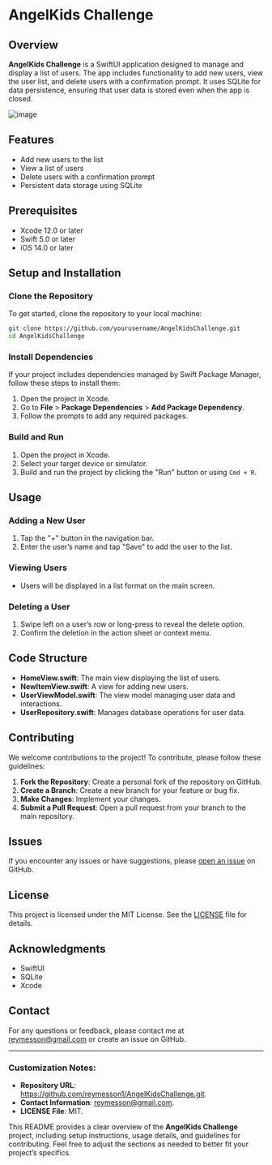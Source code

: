 
# AngelKids Challenge

## Overview

**AngelKids Challenge** is a SwiftUI application designed to manage and display a list of users. The app includes functionality to add new users, view the user list, and delete users with a confirmation prompt. It uses SQLite for data persistence, ensuring that user data is stored even when the app is closed.

![image](https://github.com/user-attachments/assets/13ad2c7d-9483-4152-aca8-74b55ca19532)


## Features

- Add new users to the list
- View a list of users
- Delete users with a confirmation prompt
- Persistent data storage using SQLite

## Prerequisites

- Xcode 12.0 or later
- Swift 5.0 or later
- iOS 14.0 or later

## Setup and Installation

### Clone the Repository

To get started, clone the repository to your local machine:

```bash
git clone https://github.com/yourusername/AngelKidsChallenge.git
cd AngelKidsChallenge
```

### Install Dependencies

If your project includes dependencies managed by Swift Package Manager, follow these steps to install them:

1. Open the project in Xcode.
2. Go to **File** > **Package Dependencies** > **Add Package Dependency**.
3. Follow the prompts to add any required packages.

### Build and Run

1. Open the project in Xcode.
2. Select your target device or simulator.
3. Build and run the project by clicking the "Run" button or using `Cmd + R`.

## Usage

### Adding a New User

1. Tap the "+" button in the navigation bar.
2. Enter the user’s name and tap "Save" to add the user to the list.

### Viewing Users

- Users will be displayed in a list format on the main screen.

### Deleting a User

1. Swipe left on a user’s row or long-press to reveal the delete option.
2. Confirm the deletion in the action sheet or context menu.

## Code Structure

- **HomeView.swift**: The main view displaying the list of users.
- **NewItemView.swift**: A view for adding new users.
- **UserViewModel.swift**: The view model managing user data and interactions.
- **UserRepository.swift**: Manages database operations for user data.

## Contributing

We welcome contributions to the project! To contribute, please follow these guidelines:

1. **Fork the Repository**: Create a personal fork of the repository on GitHub.
2. **Create a Branch**: Create a new branch for your feature or bug fix.
3. **Make Changes**: Implement your changes.
4. **Submit a Pull Request**: Open a pull request from your branch to the main repository.

## Issues

If you encounter any issues or have suggestions, please [open an issue](https://github.com/yourusername/AngelKidsChallenge/issues) on GitHub.

## License

This project is licensed under the MIT License. See the [LICENSE](LICENSE) file for details.

## Acknowledgments

- SwiftUI
- SQLite
- Xcode

## Contact

For any questions or feedback, please contact me at reymesson@gmail.com or create an issue on GitHub.

---

### Customization Notes:

- **Repository URL**: https://github.com/reymesson1/AngelKidsChallenge.git.
- **Contact Information**: reymesson@gmail.com.
- **LICENSE File**: MIT.

This README provides a clear overview of the **AngelKids Challenge** project, including setup instructions, usage details, and guidelines for contributing. Feel free to adjust the sections as needed to better fit your project’s specifics.
